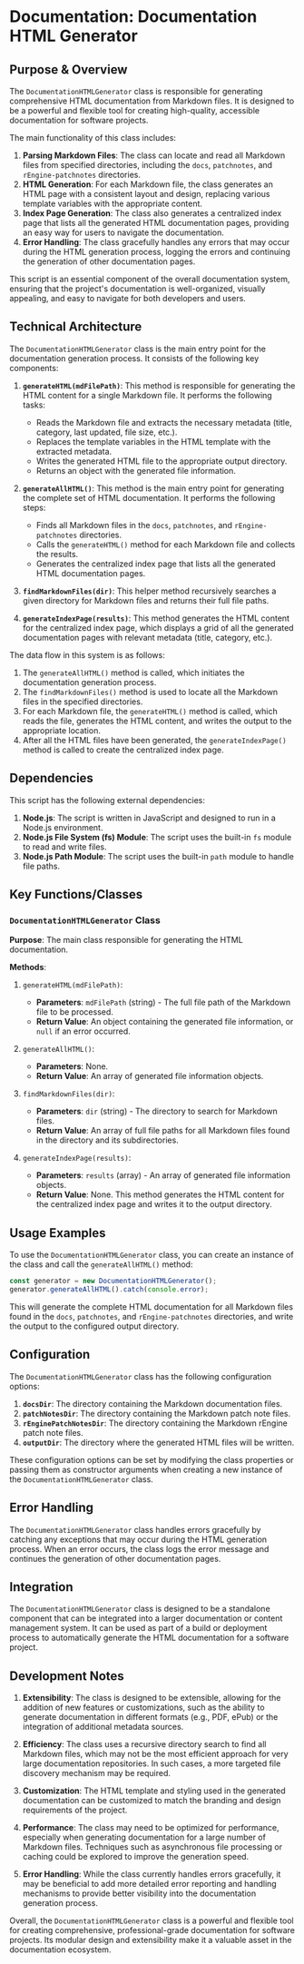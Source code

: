 # Documentation: Documentation HTML Generator

## Purpose & Overview

The `DocumentationHTMLGenerator` class is responsible for generating comprehensive HTML documentation from Markdown files. It is designed to be a powerful and flexible tool for creating high-quality, accessible documentation for software projects.

The main functionality of this class includes:

1. **Parsing Markdown Files**: The class can locate and read all Markdown files from specified directories, including the `docs`, `patchnotes`, and `rEngine-patchnotes` directories.
2. **HTML Generation**: For each Markdown file, the class generates an HTML page with a consistent layout and design, replacing various template variables with the appropriate content.
3. **Index Page Generation**: The class also generates a centralized index page that lists all the generated HTML documentation pages, providing an easy way for users to navigate the documentation.
4. **Error Handling**: The class gracefully handles any errors that may occur during the HTML generation process, logging the errors and continuing the generation of other documentation pages.

This script is an essential component of the overall documentation system, ensuring that the project's documentation is well-organized, visually appealing, and easy to navigate for both developers and users.

## Technical Architecture

The `DocumentationHTMLGenerator` class is the main entry point for the documentation generation process. It consists of the following key components:

1. **`generateHTML(mdFilePath)`**: This method is responsible for generating the HTML content for a single Markdown file. It performs the following tasks:
   - Reads the Markdown file and extracts the necessary metadata (title, category, last updated, file size, etc.).
   - Replaces the template variables in the HTML template with the extracted metadata.
   - Writes the generated HTML file to the appropriate output directory.
   - Returns an object with the generated file information.

1. **`generateAllHTML()`**: This method is the main entry point for generating the complete set of HTML documentation. It performs the following steps:
   - Finds all Markdown files in the `docs`, `patchnotes`, and `rEngine-patchnotes` directories.
   - Calls the `generateHTML()` method for each Markdown file and collects the results.
   - Generates the centralized index page that lists all the generated HTML documentation pages.

1. **`findMarkdownFiles(dir)`**: This helper method recursively searches a given directory for Markdown files and returns their full file paths.

1. **`generateIndexPage(results)`**: This method generates the HTML content for the centralized index page, which displays a grid of all the generated documentation pages with relevant metadata (title, category, etc.).

The data flow in this system is as follows:

1. The `generateAllHTML()` method is called, which initiates the documentation generation process.
2. The `findMarkdownFiles()` method is used to locate all the Markdown files in the specified directories.
3. For each Markdown file, the `generateHTML()` method is called, which reads the file, generates the HTML content, and writes the output to the appropriate location.
4. After all the HTML files have been generated, the `generateIndexPage()` method is called to create the centralized index page.

## Dependencies

This script has the following external dependencies:

1. **Node.js**: The script is written in JavaScript and designed to run in a Node.js environment.
2. **Node.js File System (fs) Module**: The script uses the built-in `fs` module to read and write files.
3. **Node.js Path Module**: The script uses the built-in `path` module to handle file paths.

## Key Functions/Classes

### `DocumentationHTMLGenerator` Class

**Purpose**: The main class responsible for generating the HTML documentation.

**Methods**:

1. `generateHTML(mdFilePath)`:
   - **Parameters**: `mdFilePath` (string) - The full file path of the Markdown file to be processed.
   - **Return Value**: An object containing the generated file information, or `null` if an error occurred.

1. `generateAllHTML()`:
   - **Parameters**: None.
   - **Return Value**: An array of generated file information objects.

1. `findMarkdownFiles(dir)`:
   - **Parameters**: `dir` (string) - The directory to search for Markdown files.
   - **Return Value**: An array of full file paths for all Markdown files found in the directory and its subdirectories.

1. `generateIndexPage(results)`:
   - **Parameters**: `results` (array) - An array of generated file information objects.
   - **Return Value**: None. This method generates the HTML content for the centralized index page and writes it to the output directory.

## Usage Examples

To use the `DocumentationHTMLGenerator` class, you can create an instance of the class and call the `generateAllHTML()` method:

```javascript
const generator = new DocumentationHTMLGenerator();
generator.generateAllHTML().catch(console.error);
```

This will generate the complete HTML documentation for all Markdown files found in the `docs`, `patchnotes`, and `rEngine-patchnotes` directories, and write the output to the configured output directory.

## Configuration

The `DocumentationHTMLGenerator` class has the following configuration options:

1. **`docsDir`**: The directory containing the Markdown documentation files.
2. **`patchNotesDir`**: The directory containing the Markdown patch note files.
3. **`rEnginePatchNotesDir`**: The directory containing the Markdown rEngine patch note files.
4. **`outputDir`**: The directory where the generated HTML files will be written.

These configuration options can be set by modifying the class properties or passing them as constructor arguments when creating a new instance of the `DocumentationHTMLGenerator` class.

## Error Handling

The `DocumentationHTMLGenerator` class handles errors gracefully by catching any exceptions that may occur during the HTML generation process. When an error occurs, the class logs the error message and continues the generation of other documentation pages.

## Integration

The `DocumentationHTMLGenerator` class is designed to be a standalone component that can be integrated into a larger documentation or content management system. It can be used as part of a build or deployment process to automatically generate the HTML documentation for a software project.

## Development Notes

1. **Extensibility**: The class is designed to be extensible, allowing for the addition of new features or customizations, such as the ability to generate documentation in different formats (e.g., PDF, ePub) or the integration of additional metadata sources.

1. **Efficiency**: The class uses a recursive directory search to find all Markdown files, which may not be the most efficient approach for very large documentation repositories. In such cases, a more targeted file discovery mechanism may be required.

1. **Customization**: The HTML template and styling used in the generated documentation can be customized to match the branding and design requirements of the project.

1. **Performance**: The class may need to be optimized for performance, especially when generating documentation for a large number of Markdown files. Techniques such as asynchronous file processing or caching could be explored to improve the generation speed.

1. **Error Handling**: While the class currently handles errors gracefully, it may be beneficial to add more detailed error reporting and handling mechanisms to provide better visibility into the documentation generation process.

Overall, the `DocumentationHTMLGenerator` class is a powerful and flexible tool for creating comprehensive, professional-grade documentation for software projects. Its modular design and extensibility make it a valuable asset in the documentation ecosystem.
